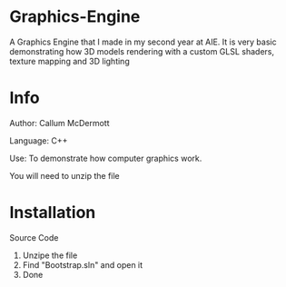 # Graphics-Engine
A Graphics Engine that I made in my second year at AIE. It is very basic demonstrating how 3D models rendering with a custom GLSL shaders, texture mapping and 3D lighting


# Info 

Author: Callum McDermott

Language: C++

Use: To demonstrate how computer graphics work.

You will need to unzip the file

# Installation 

Source Code

1. Unzipe the file
2. Find "Bootstrap.sln" and open it
3. Done
